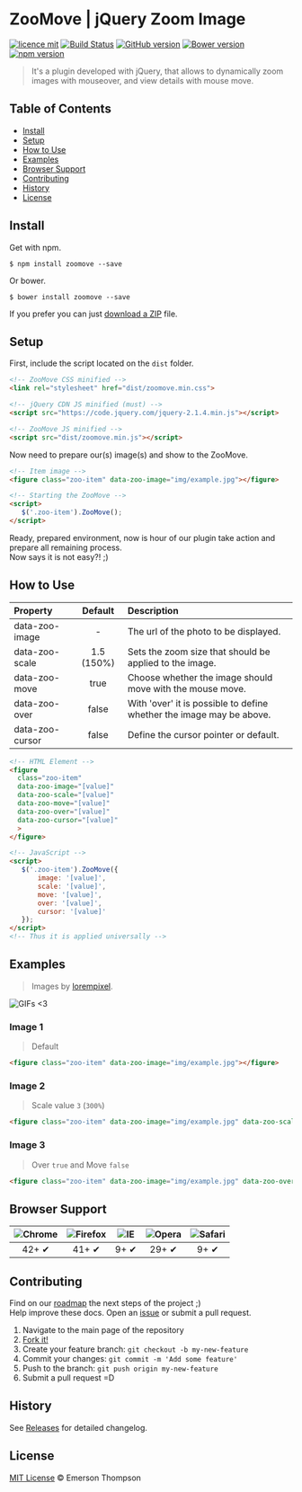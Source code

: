 # ZooMove | jQuery Zoom Image

[![licence mit](https://img.shields.io/badge/licence-MIT-blue.svg)](http://thompsonemerson.mit-license.org/)
[![Build Status](https://travis-ci.org/thompsonemerson/zoomove.svg?branch=master)](https://travis-ci.org/thompsonemerson/zoomove)
[![GitHub version](https://badge.fury.io/gh/thompsonemerson%2Fzoomove.svg)](https://badge.fury.io/gh/thompsonemerson%2Fzoomove)
[![Bower version](https://badge.fury.io/bo/zoomove.svg)](https://badge.fury.io/bo/zoomove)
[![npm version](https://badge.fury.io/js/zoomove.svg)](http://badge.fury.io/js/zoomove)

> It's a plugin developed with jQuery, that allows to dynamically zoom images with mouseover, and view details with mouse move.

## Table of Contents

- [Install](#install)
- [Setup](#setup)
- [How to Use](#how-to-use)
- [Examples](#examples)
- [Browser Support](#browser-support)
- [Contributing](#contributing)
- [History](#history)
- [License](#license)

## Install

Get with npm.

```
$ npm install zoomove --save
```

Or bower.

```
$ bower install zoomove --save
```

If you prefer you can just [download a ZIP](https://github.com/thompsonemerson/zoomove/archive/master.zip) file.


## Setup

First, include the script located on the `dist` folder.

```html
<!-- ZooMove CSS minified -->
<link rel="stylesheet" href="dist/zoomove.min.css">

<!-- jQuery CDN JS minified (must) -->
<script src="https://code.jquery.com/jquery-2.1.4.min.js"></script>

<!-- ZooMove JS minified -->
<script src="dist/zoomove.min.js"></script>
```

Now need to prepare our(s) image(s) and show to the ZooMove.
```html
<!-- Item image -->
<figure class="zoo-item" data-zoo-image="img/example.jpg"></figure>

<!-- Starting the ZooMove -->
<script>
   $('.zoo-item').ZooMove();
</script>
```

Ready, prepared environment, now is hour of our plugin take action and prepare all remaining process. <br>
Now says it is not easy?! ;)


## How to Use

| Property  | Default  | Description |
| :------------ |:---------------:| :-----|
| data-zoo-image     | -               | The url of the photo to be displayed.                   |
| data-zoo-scale     | 1.5 (150%)      | Sets the zoom size that should be applied to the image.              |
| data-zoo-move      | true            | Choose whether the image should move with the mouse move.            |
| data-zoo-over      |  false           |  With 'over' it is possible to define whether the image may be above. |
| data-zoo-cursor    | false            | Define the cursor pointer or default.                                |

```html
<!-- HTML Element -->
<figure
  class="zoo-item"
  data-zoo-image="[value]"
  data-zoo-scale="[value]"
  data-zoo-move="[value]"
  data-zoo-over="[value]"
  data-zoo-cursor="[value]"
  >
</figure>
```

```html
<!-- JavaScript -->
<script>
   $('.zoo-item').ZooMove({
       image: '[value]',
       scale: '[value]',
       move: '[value]',
       over: '[value]',
       cursor: '[value]'
   });
</script>
<!-- Thus it is applied universally -->
```

## Examples

>  Images by [lorempixel](http://lorempixel.com).

![GIFs <3](https://media.giphy.com/media/3o6ozmHwJIzCaBadgI/giphy.gif)

### Image 1

> Default

```html
<figure class="zoo-item" data-zoo-image="img/example.jpg"></figure>
```

### Image 2

> Scale value `3` (`300%`)

```html
<figure class="zoo-item" data-zoo-image="img/example.jpg" data-zoo-scale="3"></figure>
```

### Image 3

> Over `true` and Move `false`

```html
<figure class="zoo-item" data-zoo-image="img/example.jpg" data-zoo-over="true" data-zoo-move="false"></figure>
```

## Browser Support

| ![Chrome](https://raw.github.com/alrra/browser-logos/master/chrome/chrome_48x48.png) | ![Firefox](https://raw.github.com/alrra/browser-logos/master/firefox/firefox_48x48.png) | ![IE](https://raw.github.com/alrra/browser-logos/master/internet-explorer/internet-explorer_48x48.png) | ![Opera](https://raw.github.com/alrra/browser-logos/master/opera/opera_48x48.png) | ![Safari](https://raw.github.com/alrra/browser-logos/master/safari/safari_48x48.png) |
|:---:|:---:|:---:|:---:|:---:|
| 42+ ✔ | 41+ ✔ | 9+ ✔ | 29+ ✔ | 9+ ✔ |


## Contributing

Find on our [roadmap](https://github.com/thompsonemerson/zoomove/issues/1) the next steps of the project ;) <br>
Help improve these docs. Open an [issue](https://github.com/thompsonemerson/zoomove/issues/new) or submit a pull request.

1. Navigate to the main page of the repository
1. [Fork it!](https://github.com/thompsonemerson/zoomove#fork-destination-box)
1. Create your feature branch: `git checkout -b my-new-feature`
1. Commit your changes: `git commit -m 'Add some feature'`
1. Push to the branch: `git push origin my-new-feature`
1. Submit a pull request =D

## History

See [Releases](https://github.com/thompsonemerson/zoomove/releases) for detailed changelog.

## License

[MIT License](http://thompsonemerson.mit-license.org/) © Emerson Thompson
